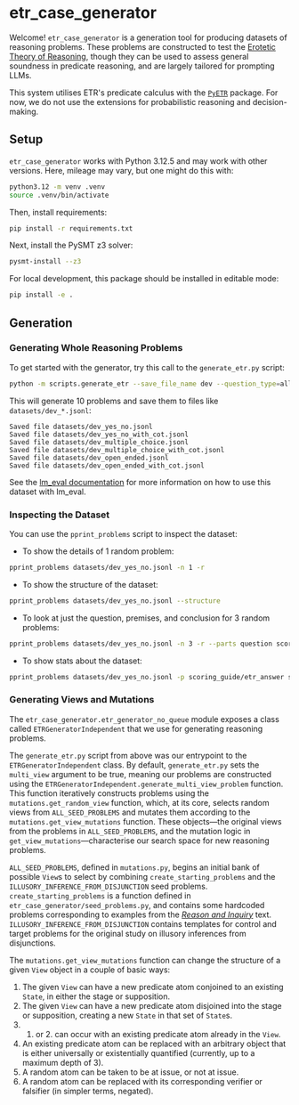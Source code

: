 # etr_case_generator

Welcome! `etr_case_generator` is a generation tool for producing datasets of reasoning problems. These problems are constructed to test the [Erotetic Theory of Reasoning](https://academic.oup.com/book/45443), though they can be used to assess general soundness in predicate reasoning, and are largely tailored for prompting LLMs.

This system utilises ETR's predicate calculus with the [`PyETR`](https://github.com/Oxford-HAI-Lab/PyETR) package. For now, we do not use the extensions for probabilistic reasoning and decision-making.

## Setup

`etr_case_generator` works with Python 3.12.5 and may work with other versions. Here, mileage may vary, but one might do this with:

```bash
python3.12 -m venv .venv
source .venv/bin/activate
```

Then, install requirements:

```bash
pip install -r requirements.txt
```

Next, install the PySMT z3 solver:
```bash
pysmt-install --z3
```

For local development, this package should be installed in editable mode:
```bash
pip install -e .
```

## Generation

### Generating Whole Reasoning Problems

To get started with the generator, try this call to the `generate_etr.py` script:

```bash
python -m scripts.generate_etr --save_file_name dev --question_type=all --generate_function=random_etr_problem -n 10
```

This will generate 10 problems and save them to files like `datasets/dev_*.jsonl`:
```
Saved file datasets/dev_yes_no.jsonl
Saved file datasets/dev_yes_no_with_cot.jsonl
Saved file datasets/dev_multiple_choice.jsonl
Saved file datasets/dev_multiple_choice_with_cot.jsonl
Saved file datasets/dev_open_ended.jsonl
Saved file datasets/dev_open_ended_with_cot.jsonl
```

See the [lm_eval documentation](lm_eval/tasks/README.md) for more information on how to use this dataset with lm_eval.

### Inspecting the Dataset

You can use the `pprint_problems` script to inspect the dataset:

- To show the details of 1 random problem:
```bash
pprint_problems datasets/dev_yes_no.jsonl -n 1 -r
```

- To show the structure of the dataset:
```bash
pprint_problems datasets/dev_yes_no.jsonl --structure
```

- To look at just the question, premises, and conclusion for 3 random problems:
```bash
pprint_problems datasets/dev_yes_no.jsonl -n 3 -r --parts question scoring_guide/premises scoring_guide/question_conclusion
```

- To show stats about the dataset:
```bash
pprint_problems datasets/dev_yes_no.jsonl -p scoring_guide/etr_answer scoring_guide/logically_correct_answer --stats --full_combinatoric
```

### Generating Views and Mutations

The `etr_case_generator.etr_generator_no_queue` module exposes a class called
`ETRGeneratorIndependent` that we use for generating reasoning problems.

The `generate_etr.py` script from above was our entrypoint to the
`ETRGeneratorIndependent` class. By default, `generate_etr.py` sets the `multi_view`
argument to be true, meaning our problems are constructed using the
`ETRGeneratorIndependent.generate_multi_view_problem` function. This function
iteratively constructs problems using the `mutations.get_random_view` function, which,
at its core, selects random views from `ALL_SEED_PROBLEMS` and mutates them according to
the `mutations.get_view_mutations` function. These objects—the original views from the
problems in `ALL_SEED_PROBLEMS`, and the mutation logic in
`get_view_mutations`—characterise our search space for new reasoning problems.

`ALL_SEED_PROBLEMS`, defined in `mutations.py`, begins an initial bank of possible
`View`s to select by combining `create_starting_problems` and the
`ILLUSORY_INFERENCE_FROM_DISJUNCTION` seed problems. `create_starting_problems` is a
function defined in `etr_case_generator/seed_problems.py`, and contains some hardcoded
problems corresponding to examples from the
[*Reason and Inquiry*](https://academic.oup.com/book/45443) text.
`ILLUSORY_INFERENCE_FROM_DISJUNCTION` contains templates for control and target
problems for the original study on illusory inferences from disjunctions.

The `mutations.get_view_mutations` function can change the structure of a given `View` object
in a couple of basic ways:
1. The given `View` can have a new predicate atom conjoined to an existing `State`, in either the stage or supposition.
2. The given `View` can have a new predicate atom disjoined into the stage or supposition, creating a new `State` in that set of `State`s.
3. 1. or 2. can occur with an existing predicate atom already in the `View`.
4. An existing predicate atom can be replaced with an arbitrary object that is either universally or existentially quantified (currently, up to a maximum depth of 3).
5. A random atom can be taken to be at issue, or not at issue.
6. A random atom can be replaced with its corresponding verifier or falsifier (in simpler terms, negated).
